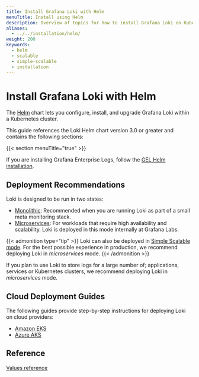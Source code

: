 ```yaml
---
title: Install Grafana Loki with Helm
menuTitle: Install using Helm
description: Overview of topics for how to install Grafana Loki on Kubernetes with Helm.
aliases:
  - ../../installation/helm/
weight: 200
keywords:
  - helm 
  - scalable
  - simple-scalable
  - installation
---
```


# Install Grafana Loki with Helm

The [Helm](https://helm.sh/) chart lets you configure, install, and upgrade Grafana Loki within a Kubernetes cluster.

This guide references the Loki Helm chart version 3.0 or greater and contains the following sections:

{{< section menuTitle="true" >}}

If you are installing Grafana Enterprise Logs, follow the [GEL Helm installation](https://grafana.com/docs/enterprise-logs/<ENTERPRISE_LOGS_VERSION>/setup/helm/).

## Deployment Recommendations

Loki is designed to be run in two states:
* [Monolithic](https://grafana.com/docs/loki/<LOKI_VERSION>/get-started/deployment-modes/#monolithic-mode): Recommended when you are running Loki as part of a small meta monitoring stack.
* [Microservices](https://grafana.com/docs/loki/<LOKI_VERSION>/get-started/deployment-modes/#microservices-mode): For workloads that require high availability and scalability. Loki is deployed in this mode internally at Grafana Labs.

{{< admonition type="tip" >}}
Loki can also be deployed in [Simple Scalable mode](https://grafana.com/docs/loki/<LOKI_VERSION>/get-started/deployment-modes/#simple-scalable). For the best possible experience in production, we recommend deploying Loki in *microservices* mode.
{{< /admonition >}}

If you plan to use Loki to store logs for a large number of; applications, services or Kubernetes clusters, we recommend deploying Loki in *microservices* mode.

## Cloud Deployment Guides

The following guides provide step-by-step instructions for deploying Loki on cloud providers:

- [Amazon EKS](https://grafana.com/docs/loki/<LOKI_VERSION>/setup/install/helm/deployment-guides/aws/)
- [Azure AKS](https://grafana.com/docs/loki/<LOKI_VERSION>/setup/install/helm/deployment-guides/azure/)

## Reference

[Values reference](https://grafana.com/docs/loki/<LOKI_VERSION>/setup/install/helm/reference/)
